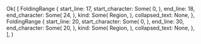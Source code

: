 Ok(
    [
        FoldingRange {
            start_line: 17,
            start_character: Some(
                0,
            ),
            end_line: 18,
            end_character: Some(
                24,
            ),
            kind: Some(
                Region,
            ),
            collapsed_text: None,
        },
        FoldingRange {
            start_line: 20,
            start_character: Some(
                0,
            ),
            end_line: 30,
            end_character: Some(
                20,
            ),
            kind: Some(
                Region,
            ),
            collapsed_text: None,
        },
    ],
)